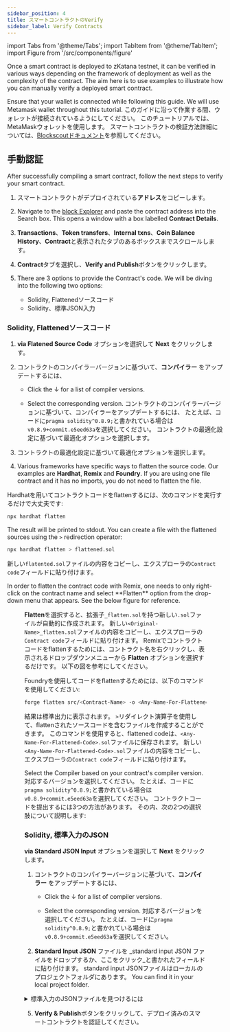 ```yaml
---
sidebar_position: 4
title: スマートコントラクトのVerify
sidebar_label: Verify Contracts
---
```


import Tabs from '@theme/Tabs';
import TabItem from '@theme/TabItem';
import Figure from '/src/components/figure'

Once a smart contract is deployed to zKatana testnet, it can be verified in various ways depending on the framework of deployment as well as the complexity of the contract. The aim here is to use examples to illustrate how you can manually verify a deployed smart contract.

Ensure that your wallet is connected while following this guide. We will use Metamask wallet throughout this tutorial.
このガイドに沿って作業する間、ウォレットが接続されているようにしてください。 このチュートリアルでは、MetaMaskウォレットを使用します。
スマートコントラクトの検証方法詳細については、[Blockscoutドキュメント](https://docs.blockscout.com/for-developers/verify-contracts)を参照してください。

## 手動認証

After successfully compiling a smart contract, follow the next steps to verify your smart contract.

1. スマートコントラクトがデプロイされている**アドレス**をコピーします。

2. Navigate to the [block Explorer](docs/build/zkEVM/quickstart.md) and paste the contract address into the Search box. This opens a window with a box labelled **Contract Details**.

3. **Transactions**、**Token transfers**、**Internal txns**、**Coin Balance History**、**Contract**と表示されたタブのあるボックスまでスクロールします。

4. **Contract**タブを選択し、**Verify and Publish**ボタンをクリックします。

5. There are 3 options to provide the Contract's code. We will be diving into the following two options:
   - Solidity, Flattenedソースコード
   - Solidity、標準JSON入力

### Solidity, Flattenedソースコード

1. **via Flatened Source Code** オプションを選択して **Next** をクリックします。
2. コントラクトのコンパイラーバージョンに基づいて、**コンパイラー** をアップデートするには、

   - Click the ↓ for a list of compiler versions.

   - Select the corresponding version. コントラクトのコンパイラーバージョンに基づいて、コンパイラーをアップデートするには、 たとえば、コードに`pragma solidity^0.8.9;`と書かれている場合は`v0.8.9+commit.e5eed63a`を選択してください。
     コントラクトの最適化設定に基づいて最適化オプションを選択します。 </TabItem> </Tabs>
3. コントラクトの最適化設定に基づいて最適化オプションを選択します。
4. Various frameworks have specific ways to flatten the source code. Our examples are **Hardhat**, **Remix** and **Foundry**. If you are using one file contract and it has no imports, you do not need to flatten the file.

<Tabs>
<TabItem value="hardhat" label="Hardhat" default>
Hardhatを用いてコントラクトコードをflattenするには、次のコマンドを実行するだけで大丈夫です: 

```bash
npx hardhat flatten
```

The result will be printed to stdout. You can create a file with the flattened sources using the `>` redirection operator:

```bash
npx hardhat flatten > flattened.sol
```

新しい`flatented.sol`ファイルの内容をコピーし、エクスプローラの`Contract code`フィールドに貼り付けます。 </TabItem> </TabItem>

<TabItem value="remix" label="Remix">
In order to flatten the contract code with Remix, one needs to only right-click on the contract name and select **Flatten** option from the drop-down menu that appears. See the below figure for reference.

<Figure caption="Selecting the flatten code option" src={require('/docs/build/zkEVM/smart-contracts/img/flatten-code-remix.png').default} width="100%" />

**Flatten**を選択すると、拡張子`_flatten.sol`を持つ新しい`.sol`ファイルが自動的に作成されます。 新しい`<Original-Name>_flatten.sol`ファイルの内容をコピーし、エクスプローラの`Contract code`フィールドに貼り付けます。 </TabItem>
Remixでコントラクトコードをflattenするためには、コントラクト名を右クリックし、表示されるドロップダウンメニューから **Flatten** オプションを選択するだけです。 以下の図を参考にしてください。 </TabItem>

<TabItem value="foundry" label="Foundry">
Foundryを使用してコードをflattenするためには、以下のコマンドを使用してください: 

```bash
forge flatten src/<Contract-Name> -o <Any-Name-For-Flattened-Code>.sol
```

結果は標準出力に表示されます。 `>`リダイレクト演算子を使用して、flattenされたソースコードを含むファイルを作成することができます。 このコマンドを使用すると、flattened codeは、`<Any-Name-For-Flattened-Code>.sol`ファイルに保存されます。 新しい`<Any-Name-For-Flattened-Code>.sol`ファイルの内容をコピーし、エクスプローラの`Contract code`フィールドに貼り付けます。

Select the Compiler based on your contract's compiler version. 対応するバージョンを選択してください。 たとえば、コードに`pragma solidity^0.8.9;`と書かれている場合は`v0.8.9+commit.e5eed63a`を選択してください。
コントラクトコードを提出するには3つの方法があります。 その内、次の2つの選択肢について説明します: </TabItem> </Tabs>

### Solidity, 標準入力のJSON

**via Standard JSON Input** オプションを選択して **Next** をクリックします。

1. コントラクトのコンパイラーバージョンに基づいて、**コンパイラー** をアップデートするには、

   - Click the ↓ for a list of compiler versions.

   - Select the corresponding version. 対応するバージョンを選択してください。 たとえば、コードに`pragma solidity^0.8.9;`と書かれている場合は`v0.8.9+commit.e5eed63a`を選択してください。

2. **Standard Input JSON** ファイルを _standard input JSON ファイルをドロップするか、ここをクリック_と書かれたフィールドに貼り付けます。 standard input JSONファイルはローカルのプロジェクトフォルダにあります。 You can find it in your local project folder.

<details>
<summary>標準入力のJSONファイルを見つけるには</summary>

1. Hardhatプロジェクトの場合は、`src/build-info`フォルダに移動し、`.json`ファイルを開きます。

<Figure src={require('/docs/build/zkEVM/smart-contracts/img/json.png').default} width="35%" />

2. `input` JSON オブジェクトを探します。 json ファイルをフォーマットして読みやすくします。 フレームワークには、ソースコードをflattenする特別な方法を持っているものがあります。 例えば、**Hardhat**、**Remix**、**Foundry**などがそうです。 1つのファイルからなるコントラクトを使用していて、import がない場合は、ファイルをflattenする必要はありません。

3. `input` JSON オブジェクトの値だけを新しいファイルにコピーします

<Figure src={require('/docs/build/zkEVM/smart-contracts/img/input-object.png').default} width="35%" />

4. この新しいファイルを**Drop file of Click here**フィールドにドラッグ&ドロップします。

</details>

5. **Verify & Publish**ボタンをクリックして、デプロイ済みのスマートコントラクトを認証してください。
